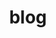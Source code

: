 ---
title: blog
layout: collection
permalink: /blog/
collection: blog
entries_layout: grid
author_profile: true
sidebar_main: true
classes: wide
---
